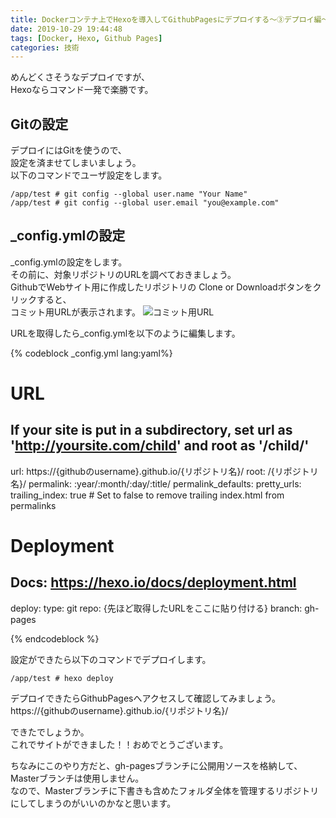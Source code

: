 ```yaml
---
title: Dockerコンテナ上でHexoを導入してGithubPagesにデプロイする〜③デプロイ編〜
date: 2019-10-29 19:44:48
tags: [Docker, Hexo, Github Pages]
categories: 技術
---
```




めんどくさそうなデプロイですが、  
Hexoならコマンド一発で楽勝です。  

## Gitの設定
デプロイにはGitを使うので、  
設定を済ませてしまいましょう。  
以下のコマンドでユーザ設定をします。  
```
/app/test # git config --global user.name "Your Name"
/app/test # git config --global user.email "you@example.com"
```
<!-- more -->
## _config.ymlの設定
_config.ymlの設定をします。  
その前に、対象リポジトリのURLを調べておきましょう。  
GithubでWebサイト用に作成したリポジトリの Clone or Downloadボタンをクリックすると、  
コミット用URLが表示されます。
![コミット用URL](git_url.png)

URLを取得したら_config.ymlを以下のように編集します。

{% codeblock _config.yml lang:yaml%}

# URL
## If your site is put in a subdirectory, set url as 'http://yoursite.com/child' and root as '/child/'
url: https://{githubのusername}.github.io/{リポジトリ名}/
root: /{リポジトリ名}/
permalink: :year/:month/:day/:title/
permalink_defaults:
pretty_urls:
  trailing_index: true # Set to false to remove trailing index.html from permalinks


# Deployment
## Docs: https://hexo.io/docs/deployment.html
deploy:
  type: git
  repo: {先ほど取得したURLをここに貼り付ける}
  branch: gh-pages
	
{% endcodeblock %}

設定ができたら以下のコマンドでデプロイします。

```
/app/test # hexo deploy
```
デプロイできたらGithubPagesへアクセスして確認してみましょう。  
https://{githubのusername}.github.io/{リポジトリ名}/

できたでしょうか。  
これでサイトができました！！おめでとうございます。  


ちなみにこのやり方だと、gh-pagesブランチに公開用ソースを格納して、  
Masterブランチは使用しません。  
なので、Masterブランチに下書きも含めたフォルダ全体を管理するリポジトリにしてしまうのがいいのかなと思います。  